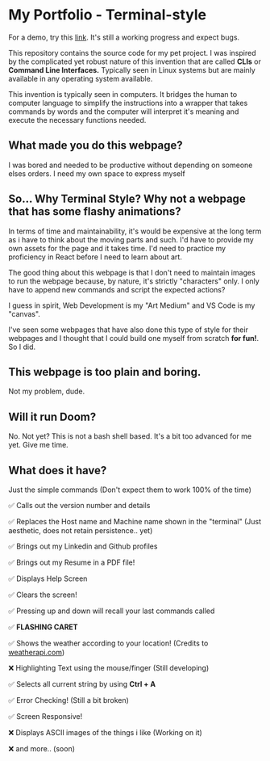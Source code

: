 # My Portfolio - Terminal-style

For a demo, try this [link](https://gcookiez.github.io/main-portfolio). It's still a working progress and expect bugs.

This repository contains the source code for my pet project. I was inspired by the complicated yet robust nature of this invention that are called **CLIs** or **Command Line Interfaces.** Typically seen in Linux systems but are mainly available in any operating system available.

This invention is typically seen in computers. It bridges the human to computer language to simplify the instructions into a wrapper that takes commands by words and the computer will interpret it's meaning and execute the necessary functions needed.

## What made you do this webpage?

I was bored and needed to be productive without depending on someone elses orders. I need my own space to express myself

## So... Why Terminal Style? Why not a webpage that has some flashy animations?

In terms of time and maintainability, it's would be expensive at the long term as i have to think about the moving parts and such. I'd have to provide my own assets for the page and it takes time. I'd need to practice my proficiency in React before I need to learn about art. 

The good thing about this webpage is that I don't need to maintain images to run the webpage because, by nature, it's strictly "characters" only. I only have to append new commands and script the expected actions?

I guess in spirit, Web Development is my "Art Medium" and VS Code is my "canvas". 

I've seen some webpages that have also done this type of style for their webpages and I thought that I could build one myself from scratch **for fun!**. So I did. 

## This webpage is too plain and boring.
Not my problem, dude.

## Will it run Doom?

No. Not yet? This is not a bash shell based. It's a bit too advanced for me yet. Give me time.

## What does it have?

Just the simple commands (Don't expect them to work 100% of the time)

✅ Calls out the version number and details

✅ Replaces the Host name and Machine name shown in the "terminal" (Just aesthetic, does not retain persistence.. yet)

✅ Brings out my Linkedin and Github profiles

✅ Brings out my Resume in a PDF file!

✅ Displays Help Screen

✅ Clears the screen!

✅ Pressing up and down will recall your last commands called

✅ **FLASHING CARET**

✅ Shows the weather according to your location! (Credits to [weatherapi.com](https://www.weatherapi.com))

❌ Highlighting Text using the mouse/finger (Still developing)

✅ Selects all current string by using **Ctrl + A**

✅ Error Checking! (Still a bit broken)

✅ Screen Responsive!

❌ Displays ASCII images of the things i like (Working on it)

❌ and more.. (soon)







